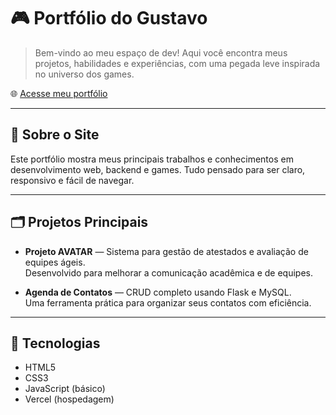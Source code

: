 # 🎮 Portfólio do Gustavo

> Bem-vindo ao meu espaço de dev! Aqui você encontra meus projetos, habilidades e experiências, com uma pegada leve inspirada no universo dos games.

🌐 [Acesse meu portfólio](https://portfolio-theta-bice-64.vercel.app)

---

## 📖 Sobre o Site

Este portfólio mostra meus principais trabalhos e conhecimentos em desenvolvimento web, backend e games. Tudo pensado para ser claro, responsivo e fácil de navegar.

---

## 🗂️ Projetos Principais

- **Projeto AVATAR** — Sistema para gestão de atestados e avaliação de equipes ágeis.  
  Desenvolvido para melhorar a comunicação acadêmica e de equipes.

- **Agenda de Contatos** — CRUD completo usando Flask e MySQL.  
  Uma ferramenta prática para organizar seus contatos com eficiência.

---

## 🚀 Tecnologias

- HTML5  
- CSS3  
- JavaScript (básico)  
- Vercel (hospedagem)
